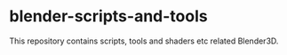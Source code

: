 # blender-scripts-and-tools
This repository contains scripts, tools and shaders etc related Blender3D.
